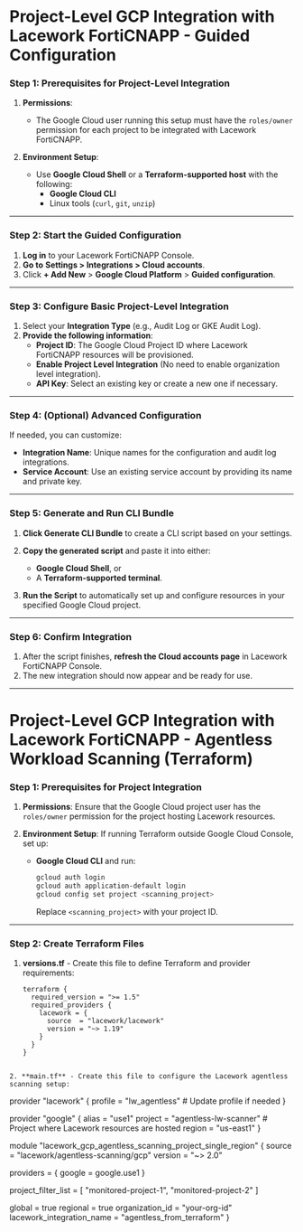 # Project-Level GCP Integration with Lacework FortiCNAPP - Guided Configuration

### Step 1: Prerequisites for Project-Level Integration

1. **Permissions**:
   - The Google Cloud user running this setup must have the `roles/owner` permission for each project to be integrated with Lacework FortiCNAPP.

2. **Environment Setup**:
   - Use **Google Cloud Shell** or a **Terraform-supported host** with the following:
     - **Google Cloud CLI**
     - Linux tools (`curl`, `git`, `unzip`)

---

### Step 2: Start the Guided Configuration

1. **Log in** to your Lacework FortiCNAPP Console.
2. **Go to** **Settings > Integrations > Cloud accounts**.
3. Click **+ Add New** > **Google Cloud Platform** > **Guided configuration**.

---

### Step 3: Configure Basic Project-Level Integration

1. Select your **Integration Type** (e.g., Audit Log or GKE Audit Log).
2. **Provide the following information**:
   - **Project ID**: The Google Cloud Project ID where Lacework FortiCNAPP resources will be provisioned.
   - **Enable Project Level Integration** (No need to enable organization level integration).
   - **API Key**: Select an existing key or create a new one if necessary.

---

### Step 4: (Optional) Advanced Configuration

If needed, you can customize:
   - **Integration Name**: Unique names for the configuration and audit log integrations.
   - **Service Account**: Use an existing service account by providing its name and private key.

---

### Step 5: Generate and Run CLI Bundle

1. **Click Generate CLI Bundle** to create a CLI script based on your settings.
2. **Copy the generated script** and paste it into either:
   - **Google Cloud Shell**, or
   - A **Terraform-supported terminal**.

3. **Run the Script** to automatically set up and configure resources in your specified Google Cloud project.

---

### Step 6: Confirm Integration

1. After the script finishes, **refresh the Cloud accounts page** in Lacework FortiCNAPP Console.
2. The new integration should now appear and be ready for use.

---

# Project-Level GCP Integration with Lacework FortiCNAPP - Agentless Workload Scanning (Terraform)

### Step 1: Prerequisites for Project Integration

1. **Permissions**: Ensure that the Google Cloud project user has the `roles/owner` permission for the project hosting Lacework resources.

2. **Environment Setup**: If running Terraform outside Google Cloud Console, set up:
   - **Google Cloud CLI** and run:
     ```bash
     gcloud auth login
     gcloud auth application-default login
     gcloud config set project <scanning_project>
     ```
     Replace `<scanning_project>` with your project ID.

---

### Step 2: Create Terraform Files

1. **versions.tf** - Create this file to define Terraform and provider requirements:
   ```hcl
   terraform {
     required_version = ">= 1.5"
     required_providers {
       lacework = {
         source  = "lacework/lacework"
         version = "~> 1.19"
       }
     }
   }
```

2. **main.tf** - Create this file to configure the Lacework agentless scanning setup:

```
provider "lacework" {
  profile = "lw_agentless" # Update profile if needed
}

provider "google" {
  alias   = "use1"
  project = "agentless-lw-scanner" # Project where Lacework resources are hosted
  region  = "us-east1"
}

module "lacework_gcp_agentless_scanning_project_single_region" {
  source  = "lacework/agentless-scanning/gcp"
  version = "~> 2.0"
  
  providers = {
    google = google.use1
  }

  project_filter_list = [
    "monitored-project-1",
    "monitored-project-2"
  ]

  global                    = true
  regional                  = true
  organization_id           = "your-org-id"
  lacework_integration_name = "agentless_from_terraform"
}
```
